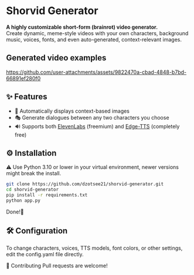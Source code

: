 # Shorvid Generator

**A highly customizable short-form (brainrot) video generator.**  
Create dynamic, meme-style videos with your own characters, background music, voices, fonts, and even auto-generated, context-relevant images.

## Generated video examples
https://github.com/user-attachments/assets/9822470a-cbad-4848-b7bd-66891ef280f0

## ✨ Features
- 🧠 Automatically displays context-based images
- 🎭 Generate dialogues between any two characters you choose
- 🔊 Supports both [ElevenLabs](https://elevenlabs.io) (freemium) and [Edge-TTS](https://learn.microsoft.com/en-us/azure/cognitive-services/speech-service/tts-overview) (completely free)

## ⚙️ Installation
⚠️ Use Python 3.10 or lower in your virtual environment, newer versions might break the install.
```bash
git clone https://github.com/dzotsee21/shorvid-generator.git
cd shorvid-generator
pip install -r requirements.txt
python app.py
```
Done!🎉

## 🛠️ Configuration
To change characters, voices, TTS models, font colors, or other settings, edit the config.yaml file directly.

🤝 Contributing
Pull requests are welcome!
